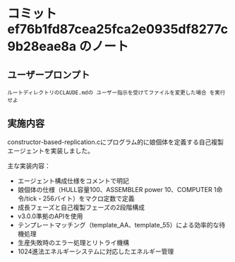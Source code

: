 # コミット ef76b1fd87cea25fca2e0935df8277c9b28eae8a のノート

## ユーザープロンプト

```
ルートディレクトリのCLAUDE.mdの ユーザー指示を受けてファイルを変更した場合 を実行せよ
```

## 実施内容

constructor-based-replication.cにプログラム的に娘個体を定義する自己複製エージェントを実装しました。

主な実装内容：
- エージェント構成仕様をコメントで明記
- 娘個体の仕様（HULL容量100、ASSEMBLER power 10、COMPUTER 1命令/tick・256バイト）をマクロ定数で定義
- 成長フェーズと自己複製フェーズの2段階構成
- v3.0.0準拠のAPIを使用
- テンプレートマッチング（template_AA、template_55）による効率的な待機処理
- 生産失敗時のエラー処理とリトライ機構
- 1024進法エネルギーシステムに対応したエネルギー管理